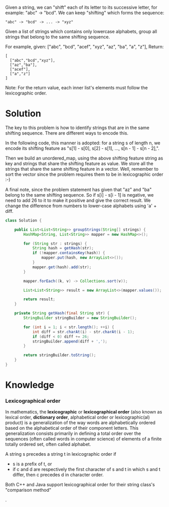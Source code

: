 Given a string, we can "shift" each of its letter to its successive letter, for example: "abc" -> "bcd". We can keep "shifting" which forms the sequence:

```
"abc" -> "bcd" -> ... -> "xyz"
```

Given a list of strings which contains only lowercase alphabets, group all strings that belong to the same shifting sequence.

For example, given: ["abc", "bcd", "acef", "xyz", "az", "ba", "a", "z"], 
Return:

```
[
  ["abc","bcd","xyz"],
  ["az","ba"],
  ["acef"],
  ["a","z"]
]
```

Note: For the return value, each inner list's elements must follow the lexicographic order.

# Solution

The key to this problem is how to identify strings that are in the same shifting sequence. There are different ways to encode this.

In the following code, this manner is adopted: for a string s of length n, we encode its shifting feature as "s[1] - s[0], s[2] - s[1], ..., s[n - 1] - s[n - 2],".

Then we build an unordered_map, using the above shifting feature string as key and strings that share the shifting feature as value. We store all the strings that share the same shifting feature in a vector. Well, remember to sort the vector since the problem requires them to be in lexicographic order :-)

A final note, since the problem statement has given that "az" and "ba" belong to the same shifting sequence. So if s[i] - s[i - 1] is negative, we need to add 26 to it to make it positive and give the correct result. We change the difference from numbers to lower-case alphabets using 'a' + diff.

```java
class Solution {

    public List<List<String>> groupStrings(String[] strings) {
        HashMap<String, List<String>> mapper = new HashMap<>();

        for (String str : strings) {
            String hash = getHash(str);
            if (!mapper.containsKey(hash)) {
                mapper.put(hash, new ArrayList<>());
            }
            mapper.get(hash).add(str);
        }

        mapper.forEach((k, v) -> Collections.sort(v));

        List<List<String>> result = new ArrayList<>(mapper.values());

        return result;
    }

    private String getHash(final String str) {
        StringBuilder stringBuilder = new StringBuilder();

        for (int i = 1; i < str.length(); ++i) {
            int diff = str.charAt(i) - str.charAt(i - 1);
            if (diff < 0) diff += 26;
            stringBuilder.append(diff + ',');
        }

        return stringBuilder.toString();
    }
}
```

# Knowledge

### Lexicographical order

In mathematics, the __lexicographic__ or __lexicographical order__ (also known as lexical order, __dictionary order__, alphabetical order or lexicographic(al) product) is a generalization of the way words are alphabetically ordered based on the alphabetical order of their component letters. This generalization consists primarily in defining a total order over the sequences (often called words in computer science) of elements of a finite totally ordered set, often called alphabet.

A string s precedes a string t in lexicographic order if

* s is a prefix of t, or
* if c and d are respectively the first character of s and t in which s and t differ, then c precedes d in character order.


Both C++ and Java support lexicographical order for their string class's "comparison method"

.
